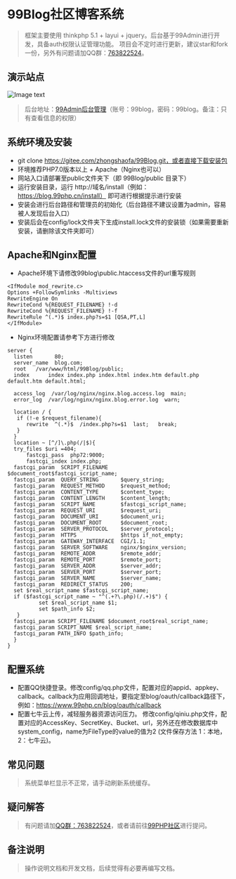 99Blog社区博客系统
===============
> 框架主要使用 thinkphp 5.1 + layui + jquery。后台基于99Admin进行开发，具备auth权限认证管理功能。
> 项目会不定时进行更新，建议star和fork一份，另外有问题请加QQ群：[763822524](https://jq.qq.com/?_wv=1027&k=5IHJawE)。

## 演示站点
![Image text](https://files.gitee.com/group1/M00/08/5C/PaAvDF0av7uANv5KAAHZRSmmizI425.jpg)
> 后台地址：[99Admin后台管理](http://demo.99php.cn/admindemo.php)（账号：99blog，密码：99blog。备注：只有查看信息的权限）

## 系统环境及安装
 + git clone https://gitee.com/zhongshaofa/99Blog.git，或者直接下载安装包
 + 环境推荐PHP7.0版本以上 + Apache（Nginx也可以）
 + 网站入口请部署至public文件夹下（即 99Blog/public 目录下）
 + 运行安装目录，运行 http://域名/install（例如：https://blog.99php.cn/install） 即可进行根据提示进行安装
 + 安装会进行后台路径和管理员的初始化（后台路径不建议设置为admin，容易被人发现后台入口）
 + 安装后会在config/lock文件夹下生成install.lock文件的安装锁（如果需要重新安装，请删除该文件夹即可）
 
## Apache和Nginx配置
* Apache环境下请修改99blog\public\.htaccess文件的url重写规则
 ```
<IfModule mod_rewrite.c>
Options +FollowSymlinks -Multiviews
RewriteEngine On
RewriteCond %{REQUEST_FILENAME} !-d
RewriteCond %{REQUEST_FILENAME} !-f
RewriteRule ^(.*)$ index.php?s=$1 [QSA,PT,L]
</IfModule>
 ```
 * Nginx环境配置请参考下方进行修改
  ```
server {
    listen       80;
    server_name  blog.com;
    root   /var/www/html/99Blog/public;
    index      index index.php index.html index.htm default.php default.htm default.html;

    access_log  /var/log/nginx/nginx.blog.access.log  main;
    error_log  /var/log/nginx/nginx.blog.error.log  warn;
 
    location / {
	 if (!-e $request_filename){
		rewrite  ^(.*)$  /index.php?s=$1  last;   break;
	 }
    }
    location ~ [^/]\.php(/|$){
	try_files $uri =404;
        fastcgi_pass  php72:9000;
        fastcgi_index index.php;
	fastcgi_param  SCRIPT_FILENAME    $document_root$fastcgi_script_name;
	fastcgi_param  QUERY_STRING       $query_string;
	fastcgi_param  REQUEST_METHOD     $request_method;
	fastcgi_param  CONTENT_TYPE       $content_type;
	fastcgi_param  CONTENT_LENGTH     $content_length;
	fastcgi_param  SCRIPT_NAME        $fastcgi_script_name;
	fastcgi_param  REQUEST_URI        $request_uri;
	fastcgi_param  DOCUMENT_URI       $document_uri;
	fastcgi_param  DOCUMENT_ROOT      $document_root;
	fastcgi_param  SERVER_PROTOCOL    $server_protocol;
	fastcgi_param  HTTPS              $https if_not_empty;
	fastcgi_param  GATEWAY_INTERFACE  CGI/1.1;
	fastcgi_param  SERVER_SOFTWARE    nginx/$nginx_version;
	fastcgi_param  REMOTE_ADDR        $remote_addr;
	fastcgi_param  REMOTE_PORT        $remote_port;
	fastcgi_param  SERVER_ADDR        $server_addr;
	fastcgi_param  SERVER_PORT        $server_port;
	fastcgi_param  SERVER_NAME        $server_name;
	fastcgi_param  REDIRECT_STATUS    200;
	set $real_script_name $fastcgi_script_name;
	if ($fastcgi_script_name ~ "^(.+?\.php)(/.+)$") {
			set $real_script_name $1;
			set $path_info $2;
	 }
	fastcgi_param SCRIPT_FILENAME $document_root$real_script_name;
	fastcgi_param SCRIPT_NAME $real_script_name;
	fastcgi_param PATH_INFO $path_info;
    }
}
  ```

## 配置系统
+ 配置QQ快捷登录。修改config/qq.php文件，配置对应的appid、appkey、callback。callback为应用回调地址，要指定至blog/oauth/callback路径下，例如：https://www.99php.cn/blog/oauth/callback
+ 配置七牛云上传，减轻服务器资源访问压力。
修改config/qiniu.php文件，配置对应的AccessKey、SecretKey、Bucket、url，另外还在修改数据库中system_config，name为FileType的value的值为2 (文件保存方法 1：本地，2：七牛云)。

## 常见问题
> 系统菜单栏显示不正常，请手动刷新系统缓存。

## 疑问解答
> 有问题请加[QQ群：763822524](https://jq.qq.com/?_wv=1027&k=5IHJawE)，或者请前往[99PHP社区](https://blog.99php.cn)进行提问。

## 备注说明
> 操作说明文档和开发文档，后续觉得有必要再编写文档。